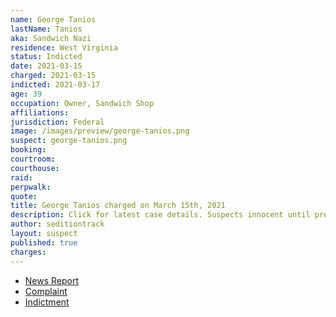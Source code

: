 ```yaml
---
name: George Tanios
lastName: Tanios
aka: Sandwich Nazi
residence: West Virginia
status: Indicted
date: 2021-03-15
charged: 2021-03-15
indicted: 2021-03-17
age: 39
occupation: Owner, Sandwich Shop
affiliations:
jurisdiction: Federal
image: /images/preview/george-tanios.png
suspect: george-tanios.png
booking:
courtroom:
courthouse:
raid:
perpwalk:
quote:
title: George Tanios charged on March 15th, 2021
description: Click for latest case details. Suspects innocent until proven guilty.
author: seditiontrack
layout: suspect
published: true
charges:
---
```


- [News Report](https://apnews.com/article/george-tanios-julian-khater-charged-capitol-riot-f28484b486155d911cab41c90a8bed8d)
- [Complaint](https://context-cdn.washingtonpost.com/notes/prod/default/documents/daa8b9d3-95b2-43a4-8472-baad6edb500e/note/e298df29-78e9-488d-b304-292f7d70e0f1.#page=1)
- [Indictment](https://www.justice.gov/usao-dc/case-multi-defendant/file/1377311/download)
